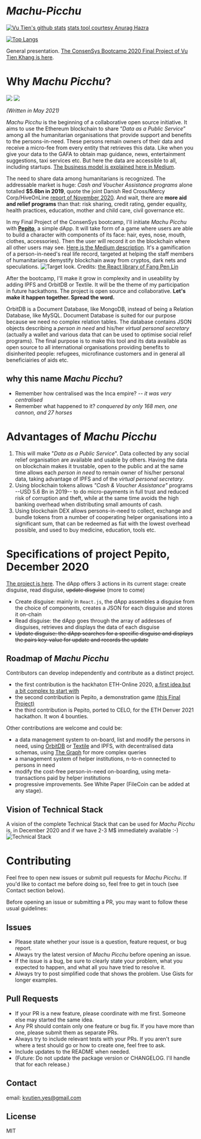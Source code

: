 # _Machu-Picchu_
[![Vu Tien's github stats](https://github-readme-stats.vercel.app/api?username=kvutien)](https://github.com/anuraghazra/github-readme-stats) [stats tool courtesy Anurag Hazra](https://github.com/anuraghazra/github-readme-stats)

[![Top Langs](https://github-readme-stats.vercel.app/api/top-langs/?username=kvutien)](https://github.com/anuraghazra/github-readme-stats)

General presentation. [The ConsenSys Bootcamp 2020 Final Project of Vu Tien Khang is here](https://github.com/kvutien/Machu-Picchu/tree/main/Pepito).

# Why _Machu Picchu_?
[![](https://img.shields.io/badge/license-MIT-green)](https://opensource.org/licenses/MIT)
[![](https://img.shields.io/badge/project-machu----picchu-brightgreen)](https://github.com/Machu-Pichu/general.git)

*(Written in May 2021)*

_Machu Picchu_ is the beginning of a collaborative open source initiative. It aims to use the Ethereum blockchain to share “_Data as a Public Service_” among all the humanitarian organisations that provide support and benefits to the persons-in-need. These persons remain owners of their data and receive a micro-fee from every entity that retrieves this data. Like when you give your data to the GAFA to obtain map guidance, news, entertainment suggestions, taxi services etc. But here the data are accessible to all, including startups. [The business model is explained here in Medium](https://kvutien-yes.medium.com/machu-picchu-how-the-blockchain-can-help-persons-in-need-8396820d13d1).

The need to share data among humanitarians is recognized. The addressable market is huge: _Cash and Voucher Assistance programs_ alone totalled **$5.6bn in 2019**, quote the joint Danish Red Cross/Mercy Corp/HiveOnLine [report of November 2020](https://www.hivenetwork.online/blockchain-for-good/). And wait, there are **more aid  and relief programs** than that: risk sharing, credit rating, gender equality, health practices, education, mother and child care, civil governance etc.

In my Final Project of the ConsenSys bootcamp, I'll initiate _Machu Picchu_ with [**Pepito**](https://github.com/kvutien/Machu-Picchu/tree/main/Pepito), a simple dApp. It will take form of a game where users are able to build a character with components of its face: hair, eyes, nose, mouth, clothes, accessories). Then the user will record it on the blockchain where all other users may see. [Here is the Medium description](https://kvutien-yes.medium.com/machu-picchu-why-should-humanitarian-organizations-be-interested-in-using-blockchain-360bbfcb88f5). It's a gamification of a person-in-need's real life record, targeted at helping the staff members of humanitarians demystify blockchain away from cryptos, dark nets and speculations.
![Target look](https://github.com/kvutien/Machu-Picchu/blob/main/20201128%20Avatars.jpeg). Credits: [the React library of Fang Pen Lin](https://github.com/fangpenlin/avataaars)

After the bootcamp, I'll make it grow in complexity and in useability by adding IPFS and OrbitDB or Textile. It will be the theme of my participation in future hackathons. The project is open source and collaborative. **Let's make it happen together. Spread the word.**

OrbitDB is a Document Database, like MongoDB, instead of being a Relation Database, like MySQL. Document Database is suited for our purpose because we need no complex relation tables. The database contains JSON objects describing a _person in need_ and his/her _virtual personal secretary_ (actually a wallet and various data that can be used to optimise social relief programs). The final purpose is to make this tool and its data available as open source to all international organisations providing benefits to disinherited people: refugees, microfinance customers and in general all beneficiairies of aids etc. 

## why this name _Machu Picchu_?
* Remember how centralised was the Inca empire? -- _it was very centralised_
* Remember what happened to it? _conquered by only 168 men, one cannon, and 27 horses_

# Advantages of _Machu Picchu_
1. This will make "_Data as a Public Service_". Data collected by any social relief organisation are available and usable by others. Having the data on blockchain makes it trustable, open to the public and at the same time allows each _person in need_ to remain owner of his/her personal data, taking advantage of IPFS and of the _virtual personal secretary_.
2. Using blockchain tokens allows *"Cash & Voucher Assistance"* programs --USD 5.6 Bn in 2019-- to do micro-payments in full trust and reduced risk of corruption and theft, while at the same time avoids the high banking overhead when distributing small amounts of cash.
3. Using blockchain DEX allows persons-in-need to collect, exchange and bundle tokens from a number of cooperating helper organisations into a significant sum, that can be redeemed as fiat with the lowest overhead possible, and used to buy medicine, education, tools etc.

# Specifications of project Pepito, December 2020
[The project is here](https://github.com/kvutien/Machu-Picchu/tree/main/Pepito). 
The dApp offers 3 actions in its current stage: create disguise, read disguise, ~~update disguise~~ (more to come)
* Create disguise: mainly in `React.js`, the dApp assembles a disguise from the choice of components, creates a JSON for each disguise and stores it on-chain
* Read disguise: the dApp goes through the array of addesses of disguises, retrieves and displays the data of each disguise
* ~~Update disguise: the dApp searches for a specific disguise and displays the pairs key-value for update and records the update~~
## Roadmap of _Machu Picchu_
Contributors can develop independently and contribute as a distinct project.
* the first contribution is the hackhaton ETH-Online 2020, [a first idea but a bit complex to start with](https://github.com/Machu-Pichu/hackathon/)
* the second contribution is Pepito, a demonstration game [(this Final Project)](./Pepito)
* the third contribution is Pepito, ported to CELO, for the ETH Denver 2021 hackathon. It won 4 bounties.

Other contributions are welcome and could be:
* a data management system to on-board, list and modify the persons in need, using [OrbitDB](https://orbitdb.org/) or [Textile](https://textile.io/) and IPFS, with decentralised data schemas, using [The Graph](https://thegraph.com/) for more complex queries
* a management system of helper institutions, n-to-n connected to persons in need
* modify the cost-free person-in-need on-boarding, using meta-transactions paid by helper institutions
* progressive improvements. See White Paper (FileCoin can be added at any stage).
## Vision of Technical Stack
A vision of the complete Technical Stack that can be used for _Machu Picchu_ is, in December 2020 and if we have 2-3 M$ immediately available :-)
![Technical Stack](./20201029%20Machu%20Picchu%20Tech%20Stack.png)

# Contributing
Feel free to open new issues or submit pull requests for _Machu Picchu_. If you'd like to contact me before doing so, feel free to get in touch (see Contact section below).

Before opening an issue or submitting a PR, you may want to follow these usual guidelines:
## Issues
*   Please state whether your issue is a question, feature request, or bug report.
*   Always try the latest version of _Machu Picchu_ before opening an issue.
*   If the issue is a bug, be sure to clearly state your problem, what you expected to happen, and what all you have tried to resolve it.
*   Always try to post simplified code that shows the problem. Use Gists for longer examples.

## Pull Requests
*   If your PR is a new feature, please coordinate with me first. Someone else may started the same idea.
*   Any PR should contain only one feature or bug fix. If you have more than one, please submit them as separate PRs.
*   Always try to include relevant tests with your PRs. If you aren't sure where a test should go or how to create one, feel free to ask.
*   Include updates to the README when needed.
*   (Future: Do not update the package version or CHANGELOG. I'll handle that for each release.)

## Contact
email: kvutien.yes@gmail.com

## License
MIT
